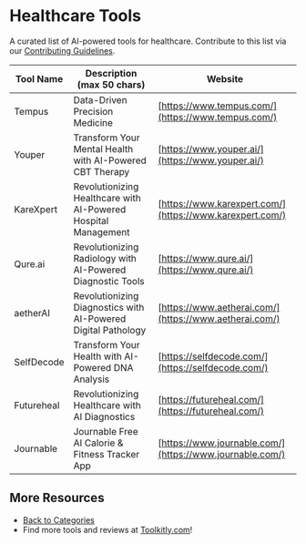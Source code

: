 # Healthcare Tools

A curated list of AI-powered tools for healthcare. Contribute to this list via our [Contributing Guidelines](../CONTRIBUTING.md).

| Tool Name | Description (max 50 chars) | Website |
|-----------|----------------------------|---------|
| Tempus | Data-Driven Precision Medicine | [https://www.tempus.com/](https://www.tempus.com/) |
| Youper | Transform Your Mental Health with AI-Powered CBT Therapy | [https://www.youper.ai/](https://www.youper.ai/) |
| KareXpert | Revolutionizing Healthcare with AI-Powered Hospital Management | [https://www.karexpert.com/](https://www.karexpert.com/) |
| Qure.ai | Revolutionizing Radiology with AI-Powered Diagnostic Tools | [https://www.qure.ai/](https://www.qure.ai/) |
| aetherAI | Revolutionizing Diagnostics with AI-Powered Digital Pathology | [https://www.aetherai.com/](https://www.aetherai.com/) |
| SelfDecode | Transform Your Health with AI-Powered DNA Analysis | [https://selfdecode.com/](https://selfdecode.com/) |
| Futureheal | Revolutionizing Healthcare with AI Diagnostics | [https://futureheal.com/](https://futureheal.com/) |
| Journable | Journable Free AI Calorie & Fitness Tracker App | [https://www.journable.com/](https://www.journable.com/) |

## More Resources
- [Back to Categories](../README.md)
- Find more tools and reviews at [Toolkitly.com](https://toolkitly.com)!
